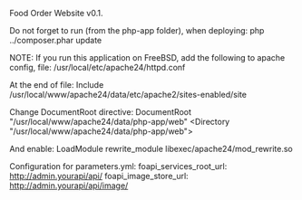 Food Order Website v0.1.

Do not forget to run (from the php-app folder), when deploying:
php ../composer.phar update

NOTE: If you run this application on FreeBSD, add the following to apache config, file:
/usr/local/etc/apache24/httpd.conf

At the end of file:
Include /usr/local/www/apache24/data/etc/apache2/sites-enabled/site

Change DocumentRoot directive:
DocumentRoot "/usr/local/www/apache24/data/php-app/web"
<Directory "/usr/local/www/apache24/data/php-app/web">

And enable:
LoadModule rewrite_module libexec/apache24/mod_rewrite.so

Configuration for parameters.yml:
    foapi_services_root_url: http://admin.yourapi/api/
    foapi_image_store_url: http://admin.yourapi/api/image/
